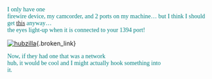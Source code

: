 <font face="Trebuchet MS" color="teal">I only have one<br /> firewire device, my camcorder, and 2 ports on my machine&#8230; but I think I should<br /> get <a href="http://www.thinkgeek.com/cubegoodies/toys/5b55/" class="broken_link">this</a> anyway&#8230;<br /> the eyes light-up when it is connected to your 1394 port!</font> 

[<img alt="hubzilla" hspace="0" src="http://www.thinkgeek.com/images/products/front/firedino.jpg" align="baseline" border="0" />](http://www.thinkgeek.com/cubegoodies/toys/5b55/){.broken_link}

<font face="Trebuchet MS" color="teal">Now, if they had one that was a network<br /> hub, it would be cool and I might actually hook something into<br /> it.</font>